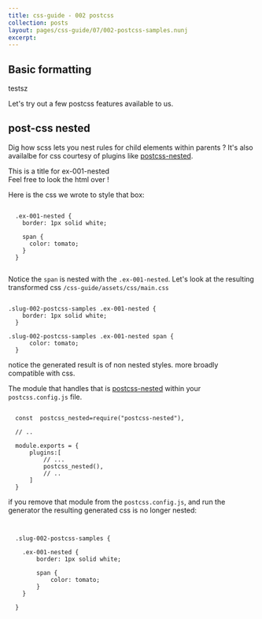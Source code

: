 ```yaml
---
title: css-guide - 002 postcss
collection: posts
layout: pages/css-guide/07/002-postcss-samples.nunj
excerpt:
---
```


Basic formatting
-------
testsz

Let's try out a few postcss features available to us.

## post-css nested

Dig how scss lets you nest rules for child elements within parents ? It's also availalbe for css courtesy of plugins like [postcss-nested](https://github.com/postcss/postcss-nested).


<div class="pa2 w5 ex-001-nested">
  <div class="title">This is a title for ex-001-nested</div>
  <div class="blurb">
    Feel free to look the html over <span>!</span>
  </div>
</div>

Here is the css we wrote to style that box:

<pre><code class="language-css">
  .ex-001-nested {
    border: 1px solid white;

    span {
      color: tomato;
    }
  }

</code></pre>

Notice the `span` is nested with the `.ex-001-nested`.
Let's look at the resulting transformed css `/css-guide/assets/css/main.css`

<pre><code class="language-css">
.slug-002-postcss-samples .ex-001-nested {
    border: 1px solid white;
  }

.slug-002-postcss-samples .ex-001-nested span {
      color: tomato;
  }
</code></pre>

notice the generated result is of non nested styles. more broadly compatible with css.

The module that handles that is [postcss-nested](https://github.com/postcss/postcss-nested) within your `postcss.config.js` file.

<pre><code class="language-js">
  const  postcss_nested=require("postcss-nested"),

  // ..

  module.exports = {
      plugins:[
          // ...
          postcss_nested(),
          // ..
      ]
  }
</code></pre>

if you remove that module from the `postcss.config.js`, and run the generator the resulting generated css is no longer nested:



<pre><code class="language-css">

  .slug-002-postcss-samples {

  	.ex-001-nested {
  		border: 1px solid white;

  		span {
  			color: tomato;
  		}
  	}

  }
</code></pre>
